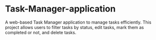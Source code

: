 # Task-Manager-application
A web-based Task Manager application to manage tasks efficiently. This project allows users to filter tasks by status, edit tasks, mark them as completed or not, and delete tasks. 
